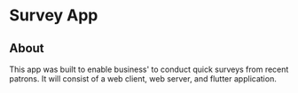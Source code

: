 # Survey App

## About
This app was built to enable business' to conduct quick surveys from recent patrons. It will 
consist of a web client, web server, and flutter application.
